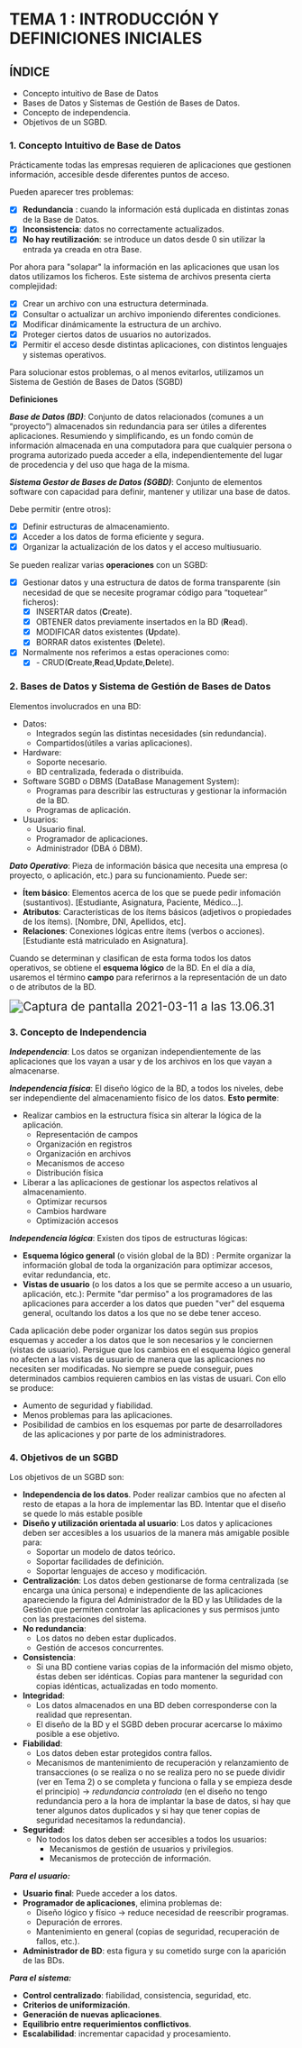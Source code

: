 # TEMA 1 : INTRODUCCIÓN Y DEFINICIONES INICIALES

## ÍNDICE

*  Concepto intuitivo de Base de Datos
* Bases de Datos y Sistemas de Gestión de Bases de Datos.
* Concepto de independencia.
* Objetivos de un SGBD.

### 1. Concepto Intuitivo de Base de Datos

Prácticamente todas las empresas requieren de aplicaciones que gestionen información, accesible desde diferentes puntos de acceso.

Pueden aparecer tres problemas:

- [x] **Redundancia** : cuando la información está duplicada en distintas zonas de la Base de Datos.
- [x] **Inconsistencia**: datos no correctamente actualizados.
- [x] **No hay reutilización**: se introduce un datos desde 0 sin utilizar la entrada ya creada en otra Base.

Por ahora para "solapar" la información en las aplicaciones que usan los datos utilizamos los ficheros. Este sistema de archivos presenta cierta complejidad:

- [x] Crear un archivo con una estructura determinada.
- [x] Consultar o actualizar un archivo imponiendo diferentes condiciones.
- [x] Modificar dinámicamente la estructura de un archivo.
- [x] Proteger ciertos datos de usuarios no autorizados.
- [x] Permitir el acceso desde distintas aplicaciones, con distintos lenguajes y sistemas operativos.

Para solucionar estos problemas, o al menos evitarlos, utilizamos un Sistema de Gestión de Bases de Datos (SGBD)





**Definiciones**

***Base de Datos (BD)***: Conjunto de datos relacionados (comunes a un “proyecto”) almacenados sin redundancia para ser útiles a diferentes aplicaciones. Resumiendo y simplificando, es un fondo común de información almacenada en una computadora para que cualquier persona o programa autorizado pueda acceder a ella, independientemente del lugar de procedencia y del uso que haga de la misma.

***Sistema Gestor de Bases de Datos (SGBD)***: Conjunto de elementos software con capacidad para definir, mantener y utilizar una base de datos.

Debe permitir (entre otros):

- [x] Definir estructuras de almacenamiento.
- [x] Acceder a los datos de forma eficiente y segura.
- [x] Organizar la actualización de los datos y el acceso multiusuario.

Se pueden realizar varias **operaciones** con un SGBD: 

- [x] Gestionar datos y una estructura de datos de forma transparente (sin necesidad de que se necesite programar código para “toquetear” ficheros):
  - [x] INSERTAR datos (**C**reate).
  - [x] OBTENER datos previamente insertados en la BD (**R**ead).
  - [x] MODIFICAR datos existentes (**U**pdate).
  - [x] BORRAR datos existentes (**D**elete).
- [x] Normalmente nos referimos a estas operaciones como:
  - [x] \- CRUD(**C**reate,**R**ead,**U**pdate,**D**elete).

### 2. Bases de Datos y Sistema de Gestión de Bases de Datos

Elementos involucrados en una BD:

* Datos:
  * Integrados según las distintas necesidades (sin redundancia). 
  * Compartidos(útiles a varias aplicaciones).
* Hardware:
  * Soporte necesario.
  * BD centralizada, federada o distribuida.
* Software SGBD o DBMS (DataBase Management System):
  * Programas para describir las estructuras y gestionar la información de la BD.
  * Programas de aplicación.
* Usuarios:
  * Usuario final.
  * Programador de aplicaciones.
  * Administrador (DBA ó DBM).

***Dato Operativo***: Pieza de información básica que necesita una empresa (o proyecto, o aplicación, etc.) para su funcionamiento. Puede ser:

* **Ítem básico**: Elementos acerca de los que se puede pedir infomación (sustantivos). [Estudiante, Asignatura, Paciente, Médico...].
* **Atributos**: Características de los ítems básicos (adjetivos o propiedades de los ítems). [Nombre, DNI, Apellidos, etc].
* **Relaciones**: Conexiones lógicas entre ítems (verbos o acciones). [Estudiante está matriculado en Asignatura].

Cuando se determinan y clasifican de esta forma todos los datos operativos, se obtiene el **esquema lógico** de la BD. En el día a día, usaremos el término **campo** para referirnos a la representación de un dato o de atributos de la BD.

<img src="/Users/albertollamasgonzalez/Library/Application Support/typora-user-images/Captura de pantalla 2021-03-11 a las 13.06.31.png" alt="Captura de pantalla 2021-03-11 a las 13.06.31" style="zoom: 150%;" />

  ### 3. Concepto de Independencia

***Independencia***: Los datos se organizan independientemente de las aplicaciones que los vayan a usar y de los archivos en los que vayan a almacenarse.

***Independencia física***: El diseño lógico de la BD, a todos los niveles, debe ser independiente del almacenamiento físico de los datos. **Esto permite**:

* Realizar cambios en la estructura física sin alterar la lógica de la aplicación.
  * Representación de campos 
  * Organización en registros 
  * Organización en archivos 
  * Mecanismos de acceso 
  * Distribución física
* Liberar a las aplicaciones de gestionar los aspectos relativos al almacenamiento.
  * Optimizar recursos 
  * Cambios hardware
  * Optimización accesos



***Independencia lógica***: Existen dos tipos de estructuras lógicas:

* **Esquema lógico general** (o visión global de la BD) : Permite organizar la información global de toda la organización para optimizar accesos, evitar redundancia, etc.
* **Vistas de usuario** (o los datos a los que se permite acceso a un usuario, aplicación, etc.): Permite "dar permiso" a los programadores de las aplicaciones para accerder a los datos que pueden "ver" del esquema general, ocultando los datos a los que no se debe tener acceso.

Cada aplicación debe poder organizar los datos según sus propios esquemas y acceder a los datos que le son necesarios y le conciernen (vistas de usuario). Persigue que los cambios en el esquema lógico general no afecten a las vistas de usuario de manera que las aplicaciones no necesiten ser modificadas. No siempre se puede conseguir, pues determinados cambios requieren cambios en las vistas de usuari. Con ello se produce:

* Aumento de seguridad y fiabilidad.
* Menos problemas para las aplicaciones. 
* Posibilidad de cambios en los esquemas por parte de desarrolladores de las aplicaciones y por parte de los administradores.

### 4. Objetivos de un SGBD

Los objetivos de un SGBD son:

* **Independencia de los datos**. Poder realizar cambios que no afecten al resto de etapas a la hora de implementar las BD. Intentar que el diseño se quede lo más estable posible 
* **Diseño y utilización orientada al usuario**: Los datos y aplicaciones deben ser accesibles a los usuarios de la manera más amigable posible para:
  * Soportar un modelo de datos teórico.
  * Soportar facilidades de definición.
  * Soportar lenguajes de acceso y modificación.
* **Centralización**: Los datos deben gestionarse de forma centralizada (se encarga una única persona) e independiente de las aplicaciones apareciendo la figura del Administrador de la BD y las Utilidades de la Gestión que permiten controlar las aplicaciones y sus permisos junto con las prestaciones del sistema.
* **No redundancia**: 
  * Los datos no deben estar duplicados. 
  * Gestión de accesos concurrentes.
* **Consistencia**:
  - Si una BD contiene varias copias de la información del mismo objeto, éstas deben ser idénticas. Copias para mantener la seguridad con copias idénticas, actualizadas en todo momento.
* **Integridad**:
  - Los datos almacenados en una BD deben corresponderse con la realidad que representan.
  - El diseño de la BD y el SGBD deben procurar acercarse lo máximo posible a ese objetivo.
* **Fiabilidad**:
  - Los datos deben estar protegidos contra fallos.
  - Mecanismos de mantenimiento de recuperación y relanzamiento de transacciones (o se realiza o no se realiza pero no se puede dividir (ver en Tema 2) o se completa y funciona o falla y se empieza desde el principio) -> *redundancia controlada* (en el diseño no tengo redundancia pero a la hora de implantar la base de datos, si hay que tener algunos datos duplicados y si hay que tener copias de seguridad necesitamos la redundancia).
* **Seguridad**:
  - No todos los datos deben ser accesibles a todos los usuarios:
    * Mecanismos de gestión de usuarios y privilegios.
    * Mecanismos de protección de información.

***Para el usuario:***

- **Usuario final**: Puede acceder a los datos.
- **Programador de aplicaciones**, elimina problemas de:
  - Diseño lógico y físico -> reduce necesidad de reescribir programas. 
  - Depuración de errores.
  - Mantenimiento en general (copias de seguridad, recuperación de
  fallos, etc.).
- **Administrador de BD**: esta figura y su cometido surge con la aparición
de las BDs.

***Para el sistema:***

- **Control centralizado**: fiabilidad, consistencia, seguridad, etc. 
- **Criterios de uniformización**.
- **Generación de nuevas aplicaciones**.
- **Equilibrio entre requerimientos conflictivos**.
- **Escalabilidad**: incrementar capacidad y procesamiento.
